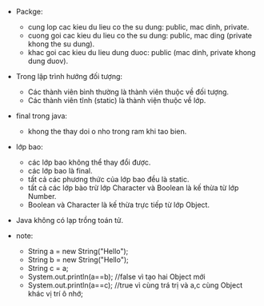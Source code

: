 - Packge:
    + cung lop cac kieu du lieu co the su dung: public, mac dinh, private.
    + cuong goi cac kieu du lieu co the su dung: public, mac ding (private khong the su dung).
    + khac goi cac kieu du lieu dung duoc: public (mac dinh, private khong dung duov).
      
- Trong lập trình hướng đối tượng:
  + Các thành viên bình thường là thành viên thuộc về đối tượng.
  + Các thành viên tĩnh (static) là thành viện thuộc về lớp.

- final trong java:
  + khong the thay doi o nho trong ram khi tao bien.
 
- lớp bao:
  + các lớp bao không thể thay đổi được.
  + các lớp bao là final.
  + tất cả các phương thức của lớp bao đều là static.
  + tất cả các lớp bào trừ lớp Character và Boolean là kế thừa từ lớp Number.
  + Boolean và Character là kế thừa trực tiếp từ lớp Object.
  
- Java không có lạp trồng toán tử.

- note:
  + String a = new String("Hello");
  + String b = new String("Hello");
  + String c = a;
  + System.out.println(a==b); //false vì tạo hai Object mới
  + System.out.println(a==c); //true vì cùng trá trị và a,c cùng Object khác vị trí ô nhớ;


    
